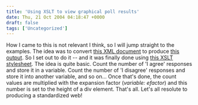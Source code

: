 ```yaml
---
title: 'Using XSLT to view graphical poll results'
date: Thu, 21 Oct 2004 04:18:47 +0000
draft: false
tags: ['Uncategorized']
---
```


How I came to this is not relevant I think, so I will jump straight to the examples. The idea was to convert [this XML document](/sources/poll-data-raw.xml) to produce [this output](/sources/poll-results.xml). So I set out to do it -- and it was finally done using [this XSLT stylesheet](/sources/poll-transform.xsl). The idea is quite basic. Count the number of 'I agree' responses and store it in a variable. Count the number of 'I disagree' responses and store it into another variable, and so on... Once that's done, the count values are multiplied with the expansion factor (_variable: efactor_) and this number is set to the height of a div element. That's all. Let's all resolute to producing a standardized web!